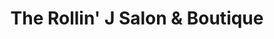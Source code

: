 ---
title: "The Rollin' J Salon & Boutique"
url: /phillipsburg/the-rollin-j-salon-and-boutique/
shop: clothes
---